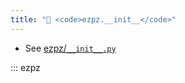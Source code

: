 ```yaml
---
title: "📂 <code>ezpz.__init__</code>"
---
```


- See [ezpz/`__init__.py`](https://github.com/ezpz/ezpz/blob/main/ezpz/__init__.py)


::: ezpz
